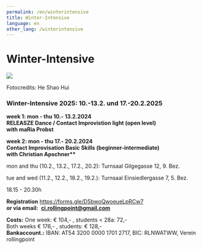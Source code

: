 ```yaml
---
permalink: /en/winterintensive
title: Winter-Intensive
language: en
other_lang: /winterintensive
---
```

# Winter-Intensive

![](/assets/uploads/heshaohui.rollin.jpg)

Fotocredits: He Shao Hui

### **Winter-Intensive 2025: 10.-13.2. und 17.-20.2.2025**

**week 1: mon - thu  10.- 13.2.2024**\
**RELEASZE Dance / Contact Improvistion light (open level)\
with maRia Probst**

**week 2: mon - thu  17.- 20.2.2024\
Contact Improvisation Basic Skills (beginner-intermediate)\
with Christian Apschner\*\***

mon and thu (10.2., 13.2., 17.2., 20.2): Turnsaal Gilgegasse 12, 9. Bez.

tue and wed (11.2., 12.2., 18.2., 19.2.): Turnsaal Einsiedlergasse 7, 5. Bez.

18.15 - 20.30h

**Registration** <https://forms.gle/D5bwoQwoeueLpRCw7>\
**or via email:**  **ci.rollingpoint@gmail.com**

**Costs:** One week: € 104,- , students < 28a: 72,-\
Both weeks € 176,- , students: € 128,-\
**Bankaccount.:** IBAN: AT54 3200 0000 1701 2717, BIC: RLNWATWW, Verein rollingpoint